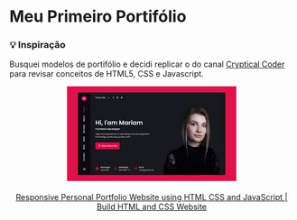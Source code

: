 # Meu Primeiro Portifólio

### 💡 Inspiração
Busquei modelos de portifólio e decidi replicar o do canal <a href='https://www.youtube.com/@CrypticalCoder'>Cryptical Coder</a> para revisar conceitos de HTML5, CSS e Javascript.

<div align='center'>
    <img src='assets/img/inspiracao.jpg' />
<div>
<br>
<a href='https://youtu.be/U1sEN3ELIHY?si=aTvOz9AnKfGLpsla'>Responsive Personal Portfolio Website using HTML CSS and JavaScript | Build HTML and CSS Website</a>
